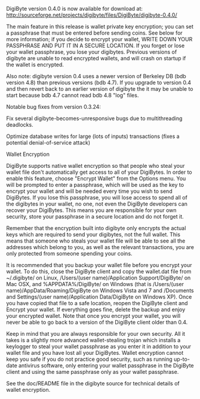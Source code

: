 DigiByte version 0.4.0 is now available for download at:
http://sourceforge.net/projects/digibyte/files/DigiByte/digibyte-0.4.0/

The main feature in this release is wallet private key encryption;
you can set a passphrase that must be entered before sending coins.
See below for more information; if you decide to encrypt your wallet,
WRITE DOWN YOUR PASSPHRASE AND PUT IT IN A SECURE LOCATION. If you
forget or lose your wallet passphrase, you lose your digibytes.
Previous versions of digibyte are unable to read encrypted wallets,
and will crash on startup if the wallet is encrypted.

Also note: digibyte version 0.4 uses a newer version of Berkeley DB
(bdb version 4.8) than previous versions (bdb 4.7). If you upgrade
to version 0.4 and then revert back to an earlier version of digibyte
the it may be unable to start because bdb 4.7 cannot read bdb 4.8
"log" files.


Notable bug fixes from version 0.3.24:

Fix several digibyte-becomes-unresponsive bugs due to multithreading
deadlocks.

Optimize database writes for large (lots of inputs) transactions
(fixes a potential denial-of-service attack)


Wallet Encryption

DigiByte supports native wallet encryption so that people who steal your
wallet file don't automatically get access to all of your DigiBytes.
In order to enable this feature, choose "Encrypt Wallet" from the
Options menu.  You will be prompted to enter a passphrase, which
will be used as the key to encrypt your wallet and will be needed
every time you wish to send DigiBytes.  If you lose this passphrase,
you will lose access to spend all of the digibytes in your wallet,
no one, not even the DigiByte developers can recover your DigiBytes.
This means you are responsible for your own security, store your
passphrase in a secure location and do not forget it.

Remember that the encryption built into digibyte only encrypts the
actual keys which are required to send your digibytes, not the full
wallet.  This means that someone who steals your wallet file will
be able to see all the addresses which belong to you, as well as the
relevant transactions, you are only protected from someone spending
your coins.

It is recommended that you backup your wallet file before you
encrypt your wallet.  To do this, close the DigiByte client and
copy the wallet.dat file from ~/.digibyte/ on Linux, /Users/(user
name)/Application Support/DigiByte/ on Mac OSX, and %APPDATA%/DigiByte/
on Windows (that is /Users/(user name)/AppData/Roaming/DigiByte on
Windows Vista and 7 and /Documents and Settings/(user name)/Application
Data/DigiByte on Windows XP).  Once you have copied that file to a
safe location, reopen the DigiByte client and Encrypt your wallet.
If everything goes fine, delete the backup and enjoy your encrypted
wallet.  Note that once you encrypt your wallet, you will never be
able to go back to a version of the DigiByte client older than 0.4.

Keep in mind that you are always responsible for your own security.
All it takes is a slightly more advanced wallet-stealing trojan which
installs a keylogger to steal your wallet passphrase as you enter it
in addition to your wallet file and you have lost all your DigiBytes.
Wallet encryption cannot keep you safe if you do not practice
good security, such as running up-to-date antivirus software, only
entering your wallet passphrase in the DigiByte client and using the
same passphrase only as your wallet passphrase.

See the doc/README file in the digibyte source for technical details
of wallet encryption.
